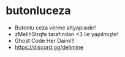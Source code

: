 # butonluceza

  - Butonlu ceza verme altyapısıdır!
  - zMelihStrqfe tarafından <3 ile yapılmıştır!
  - Ghost Code Her Daim!!!
  - https://discord.gg/delimine
